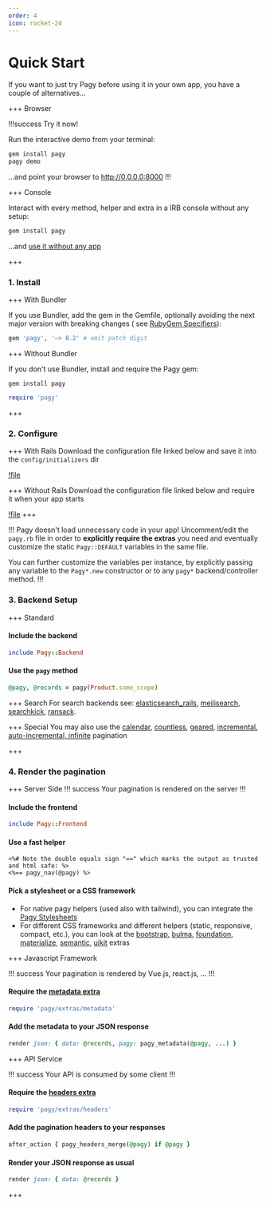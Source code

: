 ```yaml
---
order: 4
icon: rocket-24
---
```


# Quick Start

If you want to just try Pagy before using it in your own app, you have a couple of alternatives...

+++ Browser

!!!success Try it now!

Run the interactive demo from your terminal:

```sh
gem install pagy
pagy demo
```
...and point your browser to http://0.0.0.0:8000
!!!

+++ Console

Interact with every method, helper and extra in a IRB console without any setup:

```sh Terminal
gem install pagy
```

...and [use it without any app](docs/api/console.md)

+++

### 1. Install

+++ With Bundler

If you use Bundler, add the gem in the Gemfile, optionally avoiding the next major version with breaking changes (
see [RubyGem Specifiers](http://guides.rubygems.org/patterns/#pessimistic-version-constraint)):

```ruby Gemfile
gem 'pagy', '~> 8.2' # omit patch digit
```

+++ Without Bundler

If you don't use Bundler, install and require the Pagy gem:

```shell Terminal
gem install pagy
```

```ruby Ruby file
require 'pagy'
```
+++

### 2. Configure

+++ With Rails
Download the configuration file linked below and save it into the `config/initializers` dir

[!file](/gem/config/pagy.rb)

+++ Without Rails
Download the configuration file linked below and require it when your app starts

[!file](/gem/config/pagy.rb)
+++

!!! Pagy doesn't load unnecessary code in your app!
Uncomment/edit the `pagy.rb` file in order to **explicitly require the extras** you need and eventually customize the
static `Pagy::DEFAULT` variables in the same file.

You can further customize the variables per instance, by explicitly passing any variable to the `Pagy*.new` constructor or to
any `pagy*` backend/controller method.
!!!

### 3. Backend Setup

+++ Standard

#### Include the backend

```ruby ApplicationController/AnyController
include Pagy::Backend
```

#### Use the `pagy` method

```ruby Controller action
@pagy, @records = pagy(Product.some_scope)
```

+++ Search
For search backends
see: [elasticsearch_rails](/docs/extras/elasticsearch_rails), [meilisearch](/docs/extras/meilisearch), [searchkick](/docs/extras/searchkick), [ransack](/docs/how-to/#paginate-ransack-results).

+++ Special
You may also use
the [calendar](/docs/extras/calendar), [countless](/docs/extras/countless), [geared](/docs/extras/gearbox), [incremental, auto-incremental, infinite](/docs/extras/pagy)
pagination

+++

### 4. Render the pagination

+++ Server Side
!!! success
Your pagination is rendered on the server
!!!

#### Include the frontend

```ruby ApplicationHelper/AnyHelper
include Pagy::Frontend
```

#### Use a fast helper

```erb View
<%# Note the double equals sign "==" which marks the output as trusted and html safe: %>
<%== pagy_nav(@pagy) %>
```

#### Pick a stylesheet or a CSS framework

- For native pagy helpers (used also with tailwind), you can integrate the [Pagy Stylesheets](/docs/api/stylesheets.md)
- For different CSS frameworks and different helpers (static, responsive, compact, etc.), you can look at the [bootstrap](docs/extras/bootstrap.md), [bulma](docs/extras/bulma.md), [foundation](docs/extras/foundation.md), [materialize](docs/extras/materialize.md), [semantic](docs/extras/semantic.md), [uikit](docs/extras/uikit.md) extras

+++ Javascript Framework

!!! success
Your pagination is rendered by Vue.js, react.js, ...
!!!

#### Require the [metadata extra](docs/extras/metadata.md)

```ruby pagy.rb (initializer)
require 'pagy/extras/metadata'
```

#### Add the metadata to your JSON response

```ruby Controller action
render json: { data: @records, pagy: pagy_metadata(@pagy, ...) }
```

+++ API Service

!!! success
Your API is consumed by some client
!!!

#### Require the [headers extra](docs/extras/headers.md)

```ruby pagy.rb (initializer)
require 'pagy/extras/headers'
```

#### Add the pagination headers to your responses

 ```ruby Controller
 after_action { pagy_headers_merge(@pagy) if @pagy }
 ```

#### Render your JSON response as usual

 ```ruby Controller action
 render json: { data: @records }
 ```
+++
